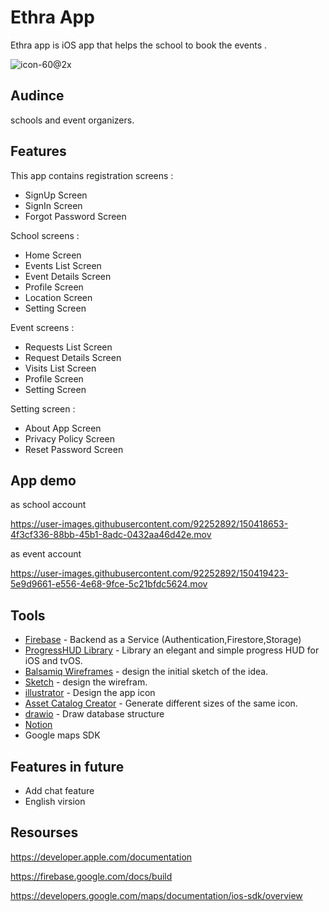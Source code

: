 # Ethra App

  Ethra app is iOS app that helps the school to book the events .

![icon-60@2x](https://user-images.githubusercontent.com/92252892/150416785-53be9f36-7b43-40ae-8416-eee2973ad98c.png)




## Audince
schools and event organizers.

## Features

This app contains 
registration screens :
- SignUp Screen
- SignIn Screen
- Forgot Password Screen

School screens :
- Home Screen
- Events List Screen
- Event Details Screen
- Profile Screen
- Location Screen
- Setting Screen

Event screens :
- Requests List Screen
- Request Details Screen
- Visits List Screen
- Profile Screen
- Setting Screen

Setting screen :
- About App Screen
- Privacy Policy Screen
- Reset Password Screen



## App demo
as school account


https://user-images.githubusercontent.com/92252892/150418653-4f3cf336-88bb-45b1-8adc-0432aa46d42e.mov



as event account


https://user-images.githubusercontent.com/92252892/150419423-5e9d9661-e556-4e68-9fce-5c21bfdc5624.mov




## Tools

- [Firebase] - Backend as a Service (Authentication,Firestore,Storage)
- [ProgressHUD Library] - Library an elegant and simple progress HUD for iOS and tvOS.
- [Balsamiq Wireframes] - design the initial sketch of the idea.
- [Sketch] - design the wirefram.
- [illustrator] - Design the app icon
- [Asset Catalog Creator] - Generate different sizes of the same icon.
- [drawio] - Draw database structure
- [Notion]
- Google maps SDK


## Features in future
- Add chat feature
- English virsion

## Resourses

https://developer.apple.com/documentation

https://firebase.google.com/docs/build

https://developers.google.com/maps/documentation/ios-sdk/overview




[//]: # (These are reference links used in the body of this note and get stripped out when the markdown processor does its job. There is no need to format nicely because it shouldn't be seen. Thanks SO - http://stackoverflow.com/questions/4823468/store-comments-in-markdown-syntax)

   [Balsamiq Wireframes]: <https://balsamiq.com>
   [Firebase]: <https://firebase.google.com>
   [ProgressHUD Library]: <https://github.com/JonasGessner/JGProgressHUD#installation>
   [Sketch]: <https://www.sketch.com>
   [illustrator]: <https://www.adobe.com/sa_en/products/illustrator.html?skwcid=AL!3085!3!509039533336!b!!g!!%2Billustrator&mv=search&sdid=KCJMVLF6&ef_id=Cj0KCQiAraSPBhDuARIsAM3Js4qt2skOVCxZVhDW-bwzOKk7eBHn1l5DazJzSOJ-NvZno86h0UDVOPMaAsNLEALw_wcB:G:s&s_kwcid=AL!3085!3!509039533336!b!!g!!%2Billustrator!12608634465!121349249233&gclid=Cj0KCQiAraSPBhDuARIsAM3Js4qt2skOVCxZVhDW-bwzOKk7eBHn1l5DazJzSOJ-NvZno86h0UDVOPMaAsNLEALw_wcB>
   [Asset Catalog Creator]: <https://apps.apple.com/us/app/asset-catalog-creator/id866571115?mt=12>
   [drawio]: <https://app.diagrams.net>
   [notion]: <https://www.notion.so/>
  
